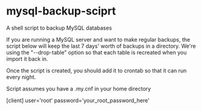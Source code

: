 # mysql-backup-sciprt
A shell script to backup MySQL databases

If you are running a MySQL server and want to make regular backups, the script below will keep the last 7 days' worth of backups in a directory. We're using the "--drop-table" option so that each table is recreated when you import it back in.

Once the script is created, you should add it to crontab so that it can run every night.

Script assumes you have a .my.cnf in your home directory 

[client]
user='root'
password='your_root_password_here'
